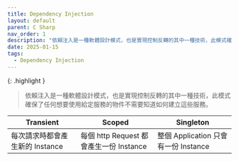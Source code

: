 ```yaml
---
title: Dependency Injection
layout: default
parent: C Sharp
nav_order: 1
description: "依賴注入是一種軟體設計模式，也是實現控制反轉的其中一種技術，此模式確保了任何想要使用給定服務的物件不需要知道如何建立這些服務。"
date: 2025-01-15
tags:
  - Dependency Injection
---
```


{: .highlight }
>依賴注入是一種軟體設計模式，也是實現控制反轉的其中一種技術，此模式確保了任何想要使用給定服務的物件不需要知道如何建立這些服務。


|  Transient   | Scoped   |Singleton   |
|  ----  | ----  | ----  |
| 每次請求時都會產生新的 Instance  |  每個 http Request 都會產生一份 Instance | 整個 Application 只會有一份 Instance | 